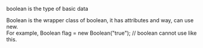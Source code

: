 boolean is the type of basic data

Boolean is the wrapper class of boolean, it has attributes and way, can use new.     
For example, Boolean flag = new Boolean("true");  // boolean cannot use like this.        

